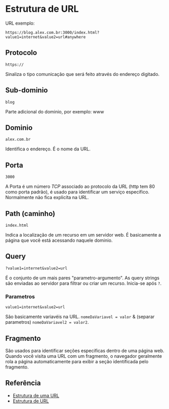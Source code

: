 # Estrutura de URL

URL exemplo:
```
https://blog.alex.com.br:3000/index.html?value1=internet&value2=url#anywhere
```

## Protocolo
```
https://
```
Sinaliza o tipo comunicação que será feito através do endereço digitado.

## Sub-dominio
```
blog
```
Parte adicional do dominio, por exemplo: www

## Dominio
```
alex.com.br
```
Identifica o endereço. É o nome da URL.

## Porta
```
3000
```
A Porta é um número *TCP* associado ao protocolo da URL (http tem 80 como porta padrão), é usado para identificar um serviço especifico. Normalmente não fica explicíta na URL.

## Path (caminho)
```
index.html
```
Indica a localização de um recurso em um servidor web. É basicamente a página que você está acessando naquele dominio.

## Query
```
?value1=internet&value2=url
```
É o conjunto de um mais pares "parametro-argumento". As query strings são enviadas ao servidor para filtrar ou criar um recurso. Inicia-se após `?`. 

### Parametros
```
value1=internet&value2=url
```
São basicamente variavéis na URL. `nomeDaVariavel = valor` & (separar parametros) `nomeDaVariavel2 = valor2`.

## Fragmento
São usados para identificar seções especificas dentro de uma página web. Quando você visita uma URL com um fragmento, o navegador geralmente rola a página automaticamente para exibir a seção identificada pelo fragmento.

## Referência
- [Estrutura de uma URL](https://dev.to/dnovais/estrutura-de-uma-url-357e)
- [Estrutura de URL](https://x.com/Luciano655dev/status/1760448499840155719)